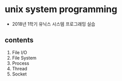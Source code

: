 # unix system programming
* 2018년 1학기 유닉스 시스템 프로그래밍 실습
 
## contents
1. File I/O
2. File System
3. Process
4. Thread
5. Socket
